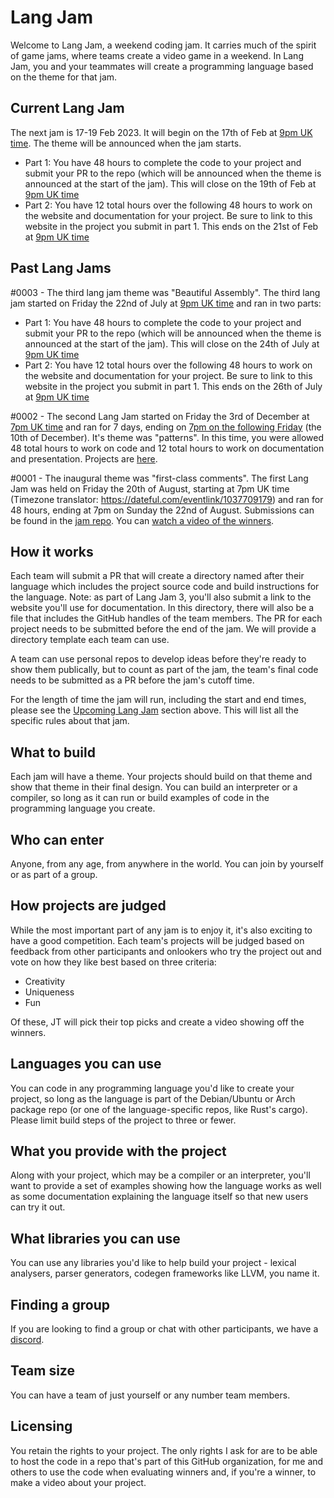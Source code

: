 # Lang Jam

Welcome to Lang Jam, a weekend coding jam. It carries much of the spirit of game jams, where teams create a video game in a weekend. In Lang Jam, you and your teammates will create a programming language based on the theme for that jam.

## Current Lang Jam

The next jam is 17-19 Feb 2023. It will begin on the 17th of Feb at [9pm UK time](https://everytimezone.com/?t=63eec380,4ec). The theme will be announced when the jam starts.

* Part 1: You have 48 hours to complete the code to your project and submit your PR to the repo (which will be announced when the theme is announced at the start of the jam). This will close on the 19th of Feb at [9pm UK time](https://everytimezone.com/?t=63f01500,a8c)
* Part 2: You have 12 total hours over the following 48 hours to work on the website and documentation for your project. Be sure to link to this website in the project you submit in part 1. This ends on the 21st of Feb at [9pm UK time](https://everytimezone.com/?t=63f2b800,a8c)

## Past Lang Jams

#0003 - The third lang jam theme was "Beautiful Assembly". The third lang jam started on Friday the 22nd of July at [9pm UK time](https://everytimezone.com/?t=62d9e880,4b0) and ran in two parts:

* Part 1: You have 48 hours to complete the code to your project and submit your PR to the repo (which will be announced when the theme is announced at the start of the jam). This will close on the 24th of July at [9pm UK time](https://everytimezone.com/?t=62dc8b80,4b0)
* Part 2: You have 12 total hours over the following 48 hours to work on the website and documentation for your project. Be sure to link to this website in the project you submit in part 1. This ends on the 26th of July at [9pm UK time](https://everytimezone.com/?t=62dddd00,a50)


#0002 - The second Lang Jam started on Friday the 3rd of December at [7pm UK time](https://everytimezone.com/?t=61a95e00,474) and ran for 7 days, ending on [7pm on the following Friday](https://everytimezone.com/?t=61b29880,474) (the 10th of December). It's theme was "patterns". In this time, you were allowed 48 total hours to work on code and 12 total hours to work on documentation and presentation. Projects are [here](https://github.com/langjam/jam0002).

#0001 - The inaugural theme was "first-class comments". The first Lang Jam was held on Friday the 20th of August, starting at 7pm UK time (Timezone translator: https://dateful.com/eventlink/1037709179) and ran for 48 hours, ending at 7pm on Sunday the 22nd of August. Submissions can be found in the [jam repo](https://github.com/langjam/jam0001). You can [watch a video of the winners](https://www.youtube.com/watch?v=j7VAw8UfMeA).

## How it works

Each team will submit a PR that will create a directory named after their language which includes the project source code and build instructions for the language. Note: as part of Lang Jam 3, you'll also submit a link to the website you'll use for documentation. In this directory, there will also be a file that includes the GitHub handles of the team members. The PR for each project needs to be submitted before the end of the jam. We will provide a directory template each team can use.

A team can use personal repos to develop ideas before they're ready to show them publically, but to count as part of the jam, the team's final code needs to be submitted as a PR before the jam's cutoff time.

For the length of time the jam will run, including the start and end times, please see the [Upcoming Lang Jam](#upcoming-lang-jam) section above. This will list all the specific rules about that jam.

## What to build

Each jam will have a theme. Your projects should build on that theme and show that theme in their final design. You can build an interpreter or a compiler, so long as it can run or build examples of code in the programming language you create.

## Who can enter

Anyone, from any age, from anywhere in the world. You can join by yourself or as part of a group.

## How projects are judged

While the most important part of any jam is to enjoy it, it's also exciting to have a good competition. Each team's projects will be judged based on feedback from other participants and onlookers who try the project out and vote on how they like best based on three criteria:

* Creativity
* Uniqueness
* Fun

Of these, JT will pick their top picks and create a video showing off the winners.

## Languages you can use

You can code in any programming language you'd like to create your project, so long as the language is part of the Debian/Ubuntu or Arch package repo (or one of the language-specific repos, like Rust's cargo). Please limit build steps of the project to three or fewer.

## What you provide with the project

Along with your project, which may be a compiler or an interpreter, you'll want to provide a set of examples showing how the language works as well as some documentation explaining the language itself so that new users can try it out.

## What libraries you can use

You can use any libraries you'd like to help build your project - lexical analysers, parser generators, codegen frameworks like LLVM, you name it.

## Finding a group

If you are looking to find a group or chat with other participants, we have a [discord](https://discord.gg/Stt48NYNbN).

## Team size

You can have a team of just yourself or any number team members.

## Licensing

You retain the rights to your project. The only rights I ask for are to be able to host the code in a repo that's part of this GitHub organization, for me and others to use the code when evaluating winners and, if you're a winner, to make a video about your project.
